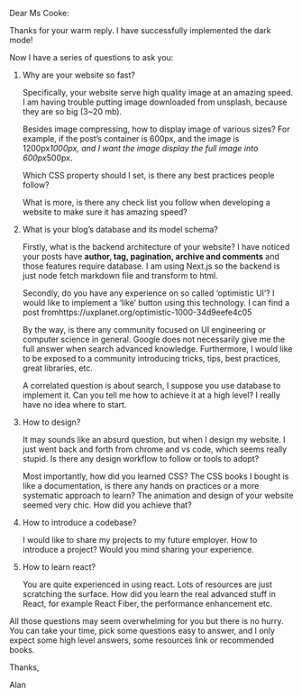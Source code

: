 Dear Ms Cooke:

Thanks for your warm reply. I have successfully implemented the dark mode!

Now I have a series of questions to ask you:

1. Why are your website so fast?

   Specifically, your website serve high quality image at an amazing speed. I am having trouble putting image downloaded from unsplash, because they are so big (3~20 mb).

   Besides image compressing, how to display image of various sizes? For example, if the post’s container is 600px, and the image is 1200px*1000px, and I want the image display the full image into 600px*500px.

   Which CSS property should I set, is there any best practices people follow?

   What is more, is there any check list you follow when developing a website to make sure it has amazing speed?

2. What is your blog’s database and its model schema?

   Firstly, what is the backend architecture of your website? I have noticed your posts have **author, tag, pagination, archive and comments** and those features require database. I am using Next.js so the backend is just node fetch markdown file and transform to html.

   Secondly, do you have any experience on so called ‘optimistic UI’? I would like to implement a ‘like’ button using this technology. I can find a post fromhttps://uxplanet.org/optimistic-1000-34d9eefe4c05

   By the way, is there any community focused on UI engineering or computer science in general. Google does not necessarily give me the full answer when search advanced knowledge. Furthermore, I would like to be exposed to a community introducing tricks, tips, best practices, great libraries, etc.

   A correlated question is about search, I suppose you use database to implement it. Can you tell me how to achieve it at a high level? I really have no idea where to start.

3. How to design?

   It may sounds like an absurd question, but when I design my website. I just went back and forth from chrome and vs code, which seems really stupid. Is there any design workflow to follow or tools to adopt?

   Most importantly, how did you learned CSS? The CSS books I bought is like a documentation, is there any hands on practices or a more systematic approach to learn? The animation and design of your website seemed very chic. How did you achieve that?

4. How to introduce a codebase?

   I would like to share my projects to my future employer. How to introduce a project? Would you mind sharing your experience.

5. How to learn react?

   You are quite experienced in using react. Lots of resources are just scratching the surface. How did you learn the real advanced stuff in React, for example React Fiber, the performance enhancement etc.

All those questions may seem overwhelming for you but there is no hurry. You can take your time, pick some questions easy to answer, and I only expect some high level answers, some resources link or recommended books.

Thanks,

Alan
